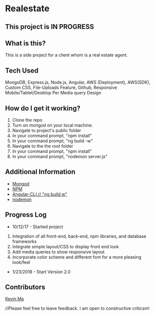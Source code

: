 # Realestate

## This project is IN PROGRESS

## What is this?
This is a side project for a client whom is a real estate agent.

## Tech Used
MongoDB, Express.js, Node.js, Angular, AWS (Deployment), AWS(SDK), Custom CSS, File-Uploads Feature, Github, Responsive Mobile/Tablet/Desktop Per Media query Design

## How do I get it working?
1. Clone the repo </br>
2. Turn on mongod on your local machine. </br>
3. Navigate to project's public folder </br>
4. In your command prompt, "npm install" </br>
5. In your command prompt, "ng build -w" </br>
6. Navigate to the the root folder </br>
7. In your command prompt, "npm install" </br>
8. In your command prompt, "nodemon server.js"

## Additional Information
- [Mongod](https://docs.mongodb.com/manual/reference/program/mongod/) </br>
- [NPM](https://docs.npmjs.com/) </br>
- [Angular-CLI // "ng build w"](https://github.com/angular/angular-cli) </br>
- [nodemon](https://github.com/remy/nodemon)

## Progress Log
- 10/12/17 - Started project
1. Integration of all front-end, back-end, npm libraries, and database frameworks
2. Integrate simple layout/CSS to display front end look
3. Add media queries to show responsive layout
4. Incorporate color scheme and different font for a more pleasing look/feel
- 1/23/2018 - Start Version 2.0
## Contributors
[Kevin Ma](https://github.com/KMA91)
</br>

//Please feel free to leave feedback. I am open to constructive criticsm!
